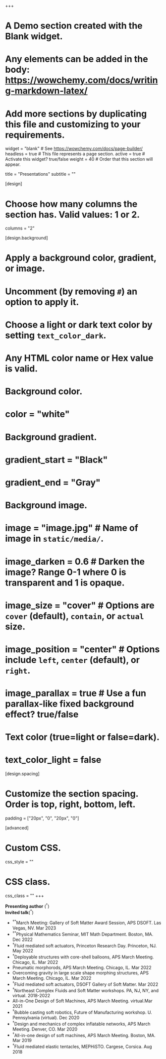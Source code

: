 +++
# A Demo section created with the Blank widget.
# Any elements can be added in the body: https://wowchemy.com/docs/writing-markdown-latex/
# Add more sections by duplicating this file and customizing to your requirements.

widget = "blank"  # See https://wowchemy.com/docs/page-builder/
headless = true  # This file represents a page section.
active = true  # Activate this widget? true/false
weight = 40  # Order that this section will appear.

title = "Present&shy;ations"
subtitle = ""

[design]
  # Choose how many columns the section has. Valid values: 1 or 2.
  columns = "2"

[design.background]
  # Apply a background color, gradient, or image.
  #   Uncomment (by removing `#`) an option to apply it.
  #   Choose a light or dark text color by setting `text_color_dark`.
  #   Any HTML color name or Hex value is valid.

  # Background color.
  # color = "white"
  
  # Background gradient.
  # gradient_start = "Black"
  # gradient_end = "Gray"
  
  # Background image.
  # image = "image.jpg"  # Name of image in `static/media/`.
  # image_darken = 0.6  # Darken the image? Range 0-1 where 0 is transparent and 1 is opaque.
  # image_size = "cover"  #  Options are `cover` (default), `contain`, or `actual` size.
  # image_position = "center"  # Options include `left`, `center` (default), or `right`.
  # image_parallax = true  # Use a fun parallax-like fixed background effect? true/false
  
  # Text color (true=light or false=dark).
  # text_color_light = false

[design.spacing]
  # Customize the section spacing. Order is top, right, bottom, left.
  padding = ["20px", "0", "20px", "0"]

[advanced]
 # Custom CSS. 
 css_style = ""
 
 # CSS class.
 css_class = ""
+++

**Presenting author** (<sup>&dagger;</sup>)  
**Invited talk**(<sup>&ast;</sup>)


- <sup>&dagger;</sup><sup>&ast;</sup>March Meeting: Gallery of Soft Matter Award Session, APS DSOFT. Las Vegas, NV. Mar 2023
- <sup>&dagger;</sup><sup>&ast;</sup>Physical Mathematics Seminar, MIT Math Department. Boston, MA. Dec 2022
- <sup>&dagger;</sup>Fluid mediated soft actuators, Princeton Research Day. Princeton, NJ. May 2022
- <sup>&dagger;</sup>Deployable structures with core-shell balloons, APS March Meeting. Chicago, IL. Mar 2022
- Pneumatic morphorods, APS March Meeting. Chicago, IL. Mar 2022
- Overcoming gravity in large scale shape morphing structures, APS March Meeting. Chicago, IL. Mar 2022
- <sup>&dagger;</sup>Fluid mediated soft actuators, DSOFT Gallery of Soft Matter. Mar 2022
- <sup>&dagger;</sup>Northeast Complex Fluids and Soft Matter workshops. PA, NJ, NY, and virtual. 2018-2022 
- All-in-One Design of Soft Machines, APS March Meeting. virtual.Mar 2021
- <sup>&dagger;</sup>Bubble casting soft robotics, Future of Manufacturing workshop. U. Pennsylvania (virtual). Dec 2020
- <sup>&dagger;</sup>Design and mechanics of complex inflatable networks, APS March Meeting. Denver, CO. Mar 2020
- <sup>&dagger;</sup>All-in-one design of soft machines, APS March Meeting. Boston, MA. Mar 2019
- <sup>&dagger;</sup>Fluid mediated elastic tentacles, MEPHiSTO. Cargese, Corsica. Aug 2018
